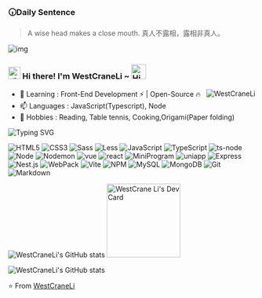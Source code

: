 
<h3>🕡Daily Sentence</h3>

<blockquote>
A wise head makes a close mouth. 
真人不露相，露相非真人。
</blockquote>
<img src=https://staticedu-wps.cache.iciba.com/image/596afbbd67fa0de3ea7c72ea08cf4a31.jpg alt="img" />

<h3>
<img src="https://media.giphy.com/media/hvRJCLFzcasrR4ia7z/giphy.gif" width="25" alt="手势" />
Hi there! I'm WestCraneLi ~
<img src="https://emojis.slackmojis.com/emojis/images/1588866973/8934/hellokittydance.gif?1588866973" alt="Hi" width="30" />
</h3>

<a href="https://github.com/WestCraneLi">
<div align="right" >
  <img align="right" src="https://count.getloli.com/get/@:WestCraneLi" alt="WestCraneLi" />
</div>
</a>

* 🌱 Learning : Front-End Development ⚡ | Open-Source 🔥
* 📫 Languages : JavaScript(Typescript), Node
* 🔭 Hobbies : Reading, Table tennis, Cooking,Origami(Paper folding)

![Typing SVG](https://readme-typing-svg.herokuapp.com?font=DynaPuff&size=20&pause=1000&color=0366d6&center=false&vCenter=true&width=500&height=22&lines=Better+late+than+never+%F0%9F%91%8B)

![HTML5](https://custom-icon-badges.demolab.com/badge/-HTML5-%23E34F26?logo=HTML5&logoColor=white)
![CSS3](https://custom-icon-badges.demolab.com/badge/-CSS3-%231572B6?logo=CSS3&logoColor=white)
![Sass](https://custom-icon-badges.demolab.com/badge/-Sass-%23CC6699?logo=Sass&logoColor=white)
![Less](https://custom-icon-badges.demolab.com/badge/-Less-%233118C6?logo=Less&logoColor=white)
![JavaScript](https://img.shields.io/badge/-JavaScript-e5cd0c?style=flat-square&logo=JavaScript&labelColor=f7df1e&logoColor=000)
![TypeScript](https://img.shields.io/badge/-TypeScript-3178C6?style=flat-square&logo=TypeScript&logoColor=white&color=blue)
![ts-node](https://custom-icon-badges.demolab.com/badge/-ts--node-%233178C6?logo=ts-node&logoColor=white)
![Node](https://img.shields.io/badge/-Nodejs-43853d?style=flat-square&logo=Node.js&logoColor=white)
![Nodemon](https://custom-icon-badges.demolab.com/badge/-Nodemon-%2376D04B?logo=Nodemon&logoColor=white)
![vue](https://img.shields.io/badge/-Vue.js-29beb0?style=flat-square&logo=vue.js&labelColor=ffffff&color=4FC08D)
![react](https://img.shields.io/badge/-React-29beb0?style=flat-square&logo=React&labelColor=ffffff&color=61DAFB)
![MiniProgram](https://img.shields.io/badge/-MiniProgram-008000?style=flat-square&logo=WeChat&labelColor=fff&color=07C160)
![uniapp](https://custom-icon-badges.demolab.com/badge/-Uniapp-%07C160?logo=uniapp&logoColor=white)
![Express](https://custom-icon-badges.demolab.com/badge/-Express-%23000000?logo=Express&logoColor=white)
![Nest.js](https://custom-icon-badges.demolab.com/badge/-Nest.js-%23CC7799?logo=Nest.js&logoColor=white)
![WebPack](https://img.shields.io/badge/-WebPack-1C78C0?style=flat-square&logo=WebPack&logoColor=white)
![Vite](https://custom-icon-badges.demolab.com/badge/-Vite-%23646CFF?logo=Vite&logoColor=white)
![NPM](https://img.shields.io/badge/-NPM-CB3837?style=flat-square&logo=npm&logoColor=white)
![MySQL](https://img.shields.io/badge/-MySQL-white?style=flat-square&logo=MySQL&logoColor=white&color=fff&labelColor=4479A1)
![MongoDB](https://custom-icon-badges.demolab.com/badge/-MongoDB-%2347A248?logo=MongoDB&logoColor=white)
![Git](https://custom-icon-badges.demolab.com/badge/-Git-%23F05032?logo=Git&logoColor=white)
![Markdown](https://custom-icon-badges.demolab.com/badge/-Markdown-%23000000?logo=Markdown&logoColor=white)

![WestCraneLi's GitHub stats](https://github-readme-stats.vercel.app/api?username=WestCraneLi&show_icons=true&count_private=true)
<a href="https://app.daily.dev/westcraneli">
  <img src="https://api.daily.dev/devcards/ad91276ae007477da4ff5bf91c125771.png?r=5f7" width="150" alt="WestCrane Li's Dev Card"/>
</a>

![WestCraneLi's GitHub stats](https://github-readme-activity-graph.vercel.app/graph?username=WestCraneLi&theme=github&height=320)

⭐️ From [WestCraneLi](https://github.com/WestCraneLi)
